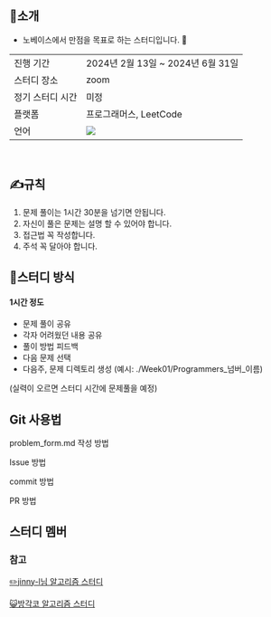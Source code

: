 ## 💯소개
- 노베이스에서 만점을 목표로 하는 스터디입니다. 💪

<table>
  <tr>
    <td>진행 기간</td>
    <td>2024년 2월 13일 ~ 2024년 6월 31일</td>
  </tr>
  <tr>
    <td>스터디 장소</td>
    <td>zoom</td>
  </tr>
  <tr>
    <td>정기 스터디 시간</td>
    <td> 미정 <br>
  </tr>
  <tr>
    <td>플랫폼</td>
    <td>프로그래머스, LeetCode</td>
  </tr>
  <tr>
    <td>언어</td>
    <td><img src="https://img.shields.io/badge/Java-007396.svg?&style=for-the-badge&logo=Java&logoColor=white"> 
    </td>
  </tr>
</table>

<br/>

## ✍️규칙
1. 문제 풀이는 1시간 30분을 넘기면 안됩니다.
2. 자신이 풀은 문제는 설명 할 수 있어야 합니다.
3. 접근법 꼭 작성합니다.
4. 주석 꼭 달아야 합니다.
  
## 📝스터디 방식 
#### 1시간 정도
- 문제 풀이 공유
- 각자 어려웠던 내용 공유
- 풀이 방법 피드백
- 다음 문제 선택
- 다음주, 문제 디렉토리 생성 (예시: ./Week01/Programmers_넘버_이름)

(실력이 오르면 스터디 시간에 문제풀을 예정)

## Git 사용법
problem_form.md 작성 방법

Issue 방법

commit 방법

PR 방법


## 스터디 멤버


### 참고
[✏️jinny-l님 알고리즘 스터디](https://github.com/CodeSquad-2023-BE-Study/Algorithm-Study/tree/main)

[😺방각코 알고리즘 스터디](https://github.com/CodeSquad-2023-BE-Study/Algorithm-Study/tree/main)

